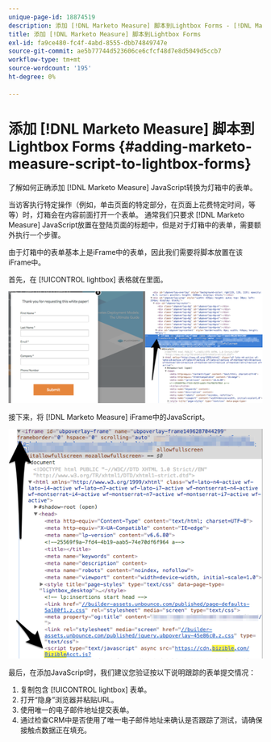 ```yaml
---
unique-page-id: 18874519
description: 添加 [!DNL Marketo Measure] 脚本到Lightbox Forms - [!DNL Marketo Measure]  — 产品文档
title: 添加 [!DNL Marketo Measure] 脚本到Lightbox Forms
exl-id: fa9ce480-fc4f-4abd-8555-dbb74849747e
source-git-commit: ae5b77744d523606ce6cfcf48d7e8d5049d5ccb7
workflow-type: tm+mt
source-wordcount: '195'
ht-degree: 0%

---
```


# 添加 [!DNL Marketo Measure] 脚本到Lightbox Forms {#adding-marketo-measure-script-to-lightbox-forms}

了解如何正确添加 [!DNL Marketo Measure] JavaScript转换为灯箱中的表单。

当访客执行特定操作（例如，单击页面的特定部分，在页面上花费特定时间，等等）时，灯箱会在内容前面打开一个表单。 通常我们只要求 [!DNL Marketo Measure] JavaScript放置在登陆页面的标题中，但是对于灯箱中的表单，需要额外执行一个步骤。

由于灯箱中的表单基本上是iFrame中的表单，因此我们需要将脚本放置在该iFrame中。

首先，在 [!UICONTROL lightbox] 表格就在里面。

![](assets/1.png)

接下来，将 [!DNL Marketo Measure] iFrame中的JavaScript。

![](assets/2.png)

最后，在添加JavaScript时，我们建议您验证按以下说明跟踪的表单提交情况：

1. 复制包含 [!UICONTROL lightbox] 表单。
1. 打开“隐身”浏览器并粘贴URL。
1. 使用唯一的电子邮件地址提交表单。
1. 通过检查CRM中是否使用了唯一电子邮件地址来确认是否跟踪了测试，请确保接触点数据正在填充。
